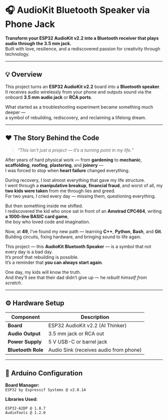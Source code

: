 # 🎧 AudioKit Bluetooth Speaker via Phone Jack  
**Transform your ESP32 AudioKit v2.2 into a Bluetooth receiver that plays audio through the 3.5 mm jack.**  
Built with love, resilience, and a rediscovered passion for creativity through technology.

---

## 💡 Overview

This project turns an **ESP32 AudioKit v2.2** board into a **Bluetooth speaker**.  
It receives audio wirelessly from your phone and outputs sound via the onboard **3.5 mm audio jack** or **RCA ports**.

What started as a troubleshooting experiment became something much deeper —  
a symbol of rebuilding, rediscovery, and reclaiming a lifelong dream.

---

## ❤️ The Story Behind the Code

> *“This isn’t just a project — it’s a turning point in my life.”*

After years of hard physical work — from **gardening** to **mechanic**, **scaffolding**, **roofing**, **plastering**, and **joinery** —  
I was forced to stop when **heart failure** changed everything.  

During recovery, I lost almost everything that gave my life structure.  
I went through a **manipulative breakup**, **financial fraud**, and worst of all, my **two kids were taken** from me through lies and greed.  
For two years, I cried every day — missing them, questioning everything.  

But then something inside me shifted.  
I rediscovered the kid who once sat in front of an **Amstrad CPC464**, writing **a 1000-line BASIC card game**,  
the boy who loved code and imagination.  

Now, at **49**, I’ve found my new path — learning **C++**, **Python**, **Bash**, and **Git**.  
Building circuits, fixing hardware, and bringing sound to life again.  

This project — this **AudioKit Bluetooth Speaker** — is a symbol that not every day is a bad day.  
It’s proof that rebuilding is possible.  
It’s a reminder that **you can always start again**.

One day, my kids will know the truth.  
And they’ll see that their dad didn’t give up — he *rebuilt himself from scratch*.

---

## ⚙️ Hardware Setup

| Component | Description |
|------------|-------------|
| **Board** | ESP32 AudioKit v2.2 (AI Thinker) |
| **Audio Output** | 3.5 mm jack or RCA out |
| **Power Supply** | 5 V USB-C or barrel jack |
| **Bluetooth Role** | Audio Sink (receives audio from phone) |

---

## 🔧 Arduino Configuration

**Board Manager:**  
`ESP32 by Espressif Systems @ v2.0.14`

**Libraries Used:**
```text
ESP32-A2DP @ 1.8.7
AudioTools @ 1.2.0

